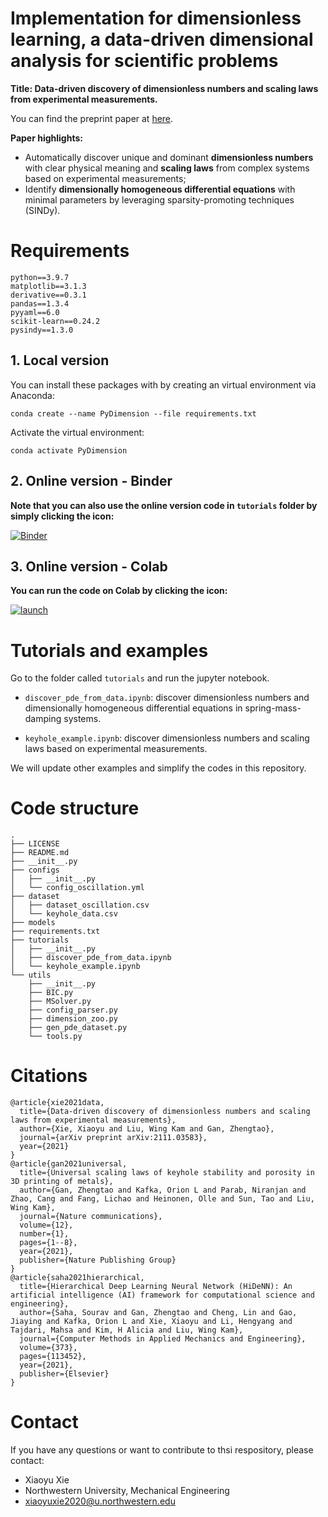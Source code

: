 # Implementation for dimensionless learning, a data-driven dimensional analysis for scientific problems

**Title: Data-driven discovery of dimensionless numbers and scaling laws from experimental measurements.** 

You can find the preprint paper at [here](http://arxiv.org/abs/2111.03583).

**Paper highlights:**

- Automatically discover unique and dominant **dimensionless numbers** with clear physical meaning and **scaling laws** from complex systems based on experimental measurements;
- Identify **dimensionally homogeneous differential equations** with minimal parameters by leveraging sparsity-promoting techniques (SINDy).

# Requirements
```
python==3.9.7
matplotlib==3.1.3
derivative==0.3.1
pandas==1.3.4
pyyaml==6.0
scikit-learn==0.24.2
pysindy==1.3.0
```

## 1. Local version

You can install these packages with by creating an virtual environment via Anaconda:

`conda create --name PyDimension --file requirements.txt`

Activate the virtual environment:

`conda activate PyDimension `

## 2. Online version - Binder

**Note that you can also use the online version code in `tutorials` folder by simply clicking the icon:**

[![Binder](https://mybinder.org/badge_logo.svg)](https://mybinder.org/v2/gh/xiaoyuxie-vico/PyDimension/main)

## 3. Online version - Colab

**You can run the code on Colab by clicking the icon:**

[![launch](https://colab.research.google.com/assets/colab-badge.svg)](https://drive.google.com/file/d/1SelA0bDnlux4Gj597YQKEPgtfU2bI2sg/view?usp=sharing)

# Tutorials and examples

Go to the folder called `tutorials` and run the jupyter notebook.

- `discover_pde_from_data.ipynb`: discover dimensionless numbers and dimensionally homogeneous differential equations in spring-mass-damping systems.

- `keyhole_example.ipynb`: discover dimensionless numbers and scaling laws based on experimental measurements.

We will update other examples and simplify the codes in this repository.

# Code structure

```
.
├── LICENSE
├── README.md
├── __init__.py
├── configs
│   ├── __init__.py
│   └── config_oscillation.yml
├── dataset
│   ├── dataset_oscillation.csv
│   └── keyhole_data.csv
├── models
├── requirements.txt
├── tutorials
│   ├── __init__.py
│   ├── discover_pde_from_data.ipynb
│   └── keyhole_example.ipynb
└── utils
    ├── __init__.py
    ├── BIC.py
    ├── MSolver.py
    ├── config_parser.py
    ├── dimension_zoo.py
    ├── gen_pde_dataset.py
    └── tools.py
```



# Citations

```
@article{xie2021data,
  title={Data-driven discovery of dimensionless numbers and scaling laws from experimental measurements},
  author={Xie, Xiaoyu and Liu, Wing Kam and Gan, Zhengtao},
  journal={arXiv preprint arXiv:2111.03583},
  year={2021}
}
@article{gan2021universal,
  title={Universal scaling laws of keyhole stability and porosity in 3D printing of metals},
  author={Gan, Zhengtao and Kafka, Orion L and Parab, Niranjan and Zhao, Cang and Fang, Lichao and Heinonen, Olle and Sun, Tao and Liu, Wing Kam},
  journal={Nature communications},
  volume={12},
  number={1},
  pages={1--8},
  year={2021},
  publisher={Nature Publishing Group}
}
@article{saha2021hierarchical,
  title={Hierarchical Deep Learning Neural Network (HiDeNN): An artificial intelligence (AI) framework for computational science and engineering},
  author={Saha, Sourav and Gan, Zhengtao and Cheng, Lin and Gao, Jiaying and Kafka, Orion L and Xie, Xiaoyu and Li, Hengyang and Tajdari, Mahsa and Kim, H Alicia and Liu, Wing Kam},
  journal={Computer Methods in Applied Mechanics and Engineering},
  volume={373},
  pages={113452},
  year={2021},
  publisher={Elsevier}
}
```

# Contact
If you have any questions or want to contribute to thsi respository, please contact: 
- Xiaoyu Xie
- Northwestern University, Mechanical Engineering
- xiaoyuxie2020@u.northwestern.edu
